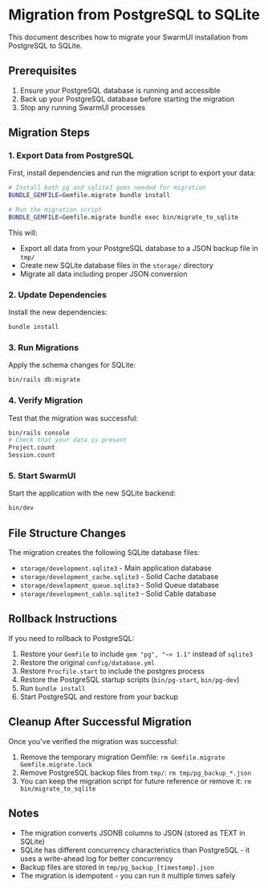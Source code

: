 # Migration from PostgreSQL to SQLite

This document describes how to migrate your SwarmUI installation from PostgreSQL to SQLite.

## Prerequisites

1. Ensure your PostgreSQL database is running and accessible
2. Back up your PostgreSQL database before starting the migration
3. Stop any running SwarmUI processes

## Migration Steps

### 1. Export Data from PostgreSQL

First, install dependencies and run the migration script to export your data:

```bash
# Install both pg and sqlite3 gems needed for migration
BUNDLE_GEMFILE=Gemfile.migrate bundle install

# Run the migration script
BUNDLE_GEMFILE=Gemfile.migrate bundle exec bin/migrate_to_sqlite
```

This will:
- Export all data from your PostgreSQL database to a JSON backup file in `tmp/`
- Create new SQLite database files in the `storage/` directory
- Migrate all data including proper JSON conversion

### 2. Update Dependencies

Install the new dependencies:

```bash
bundle install
```

### 3. Run Migrations

Apply the schema changes for SQLite:

```bash
bin/rails db:migrate
```

### 4. Verify Migration

Test that the migration was successful:

```bash
bin/rails console
# Check that your data is present
Project.count
Session.count
```

### 5. Start SwarmUI

Start the application with the new SQLite backend:

```bash
bin/dev
```

## File Structure Changes

The migration creates the following SQLite database files:
- `storage/development.sqlite3` - Main application database
- `storage/development_cache.sqlite3` - Solid Cache database
- `storage/development_queue.sqlite3` - Solid Queue database  
- `storage/development_cable.sqlite3` - Solid Cable database

## Rollback Instructions

If you need to rollback to PostgreSQL:

1. Restore your `Gemfile` to include `gem "pg", "~> 1.1"` instead of `sqlite3`
2. Restore the original `config/database.yml` 
3. Restore `Procfile.start` to include the postgres process
4. Restore the PostgreSQL startup scripts (`bin/pg-start`, `bin/pg-dev`)
5. Run `bundle install`
6. Start PostgreSQL and restore from your backup

## Cleanup After Successful Migration

Once you've verified the migration was successful:

1. Remove the temporary migration Gemfile: `rm Gemfile.migrate Gemfile.migrate.lock`
2. Remove PostgreSQL backup files from `tmp/`: `rm tmp/pg_backup_*.json`
3. You can keep the migration script for future reference or remove it: `rm bin/migrate_to_sqlite`

## Notes

- The migration converts JSONB columns to JSON (stored as TEXT in SQLite)
- SQLite has different concurrency characteristics than PostgreSQL - it uses a write-ahead log for better concurrency
- Backup files are stored in `tmp/pg_backup_[timestamp].json`
- The migration is idempotent - you can run it multiple times safely